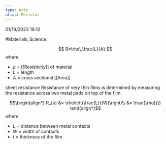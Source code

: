 ```yaml
---
type: note
alias: Resistor
---
```

01/19/2023 19:12

  #Materials_Science 



$$
R=\rho\,\frac{L}{A}
$$
where
- $\rho$ = [[Resistivity]] of material
- $L$ = length 
- $A$ = cross sectional [[Area]]


sheet resistance
Resistance of very thin films is determined by measuring the resistance across two metal pads on top of the film. 

$$\begin{align*}
R_{s} &= \rho\left(\frac{L}{tW}\right)\\
&= \frac{\rho}{t}
\end{align*}$$
where 
- $L$ = distance between metal contacts
- $W$ = width of contacts
- $t$ = thickness of the film